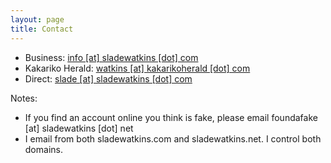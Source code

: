 ```yaml
---
layout: page
title: Contact
---
```


- Business: [info [at] sladewatkins [dot] com](mailto:info@sladewatkins.com)
- Kakariko Herald: [watkins [at] kakarikoherald [dot] com](mailto:watkins@kakarikoherald.com)
- Direct: [slade [at] sladewatkins [dot] com](slade@sladewatkins.com)


Notes:

- If you find an account online you think is fake, please email foundafake [at] sladewatkins [dot] net
- I email from both sladewatkins.com and sladewatkins.net. I control both domains.
